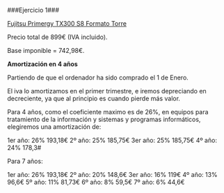 ###Ejercicio 1###

[Fujitsu Primergy TX300 S8 Formato Torre](http://www.pccomponentes.com/fujitsu_primergy_tx300_s8_formato_torre.html)

Precio total de 899€ (IVA incluido).

Base imponible = 742,98€.

**Amortización en 4 años**

Partiendo de que el ordenador ha sido comprado el 1 de Enero.

El iva lo amortizamos en el primer trimestre, e iremos depreciando en decreciente, ya que al principio es cuando pierde más valor.

Para 4 años, como el coeficiente maximo es de 26%, en equipos para tratamiento de la información y sistemas y programas informáticos, 
elegiremos una amortización de:

1er año: 26%  193,18€
2º año:  25%  185,75€
3er año: 25%  185,75€
4º año:  24%  178,3#

Para 7 años:

1er año: 26%  193,18€
2º año:  20%  148,6€
3er año: 16%  119€
4º año:  13%  96,6€
5º año:  11%  81,73€
6º año:  8%   59,5€
7º año:  6%   44,6€




